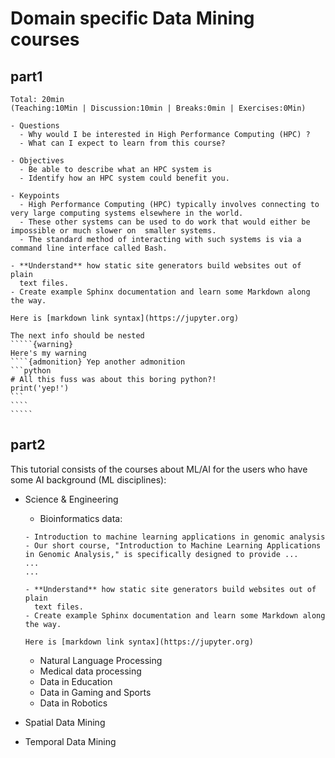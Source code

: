 # Domain specific Data Mining courses


## part1
```{instructor-note}
Total: 20min
(Teaching:10Min | Discussion:10min | Breaks:0min | Exercises:0Min)
```

```{objectives}
- Questions
  - Why would I be interested in High Performance Computing (HPC) ?
  - What can I expect to learn from this course?    

- Objectives
  - Be able to describe what an HPC system is
  - Identify how an HPC system could benefit you.  
  
- Keypoints
  - High Performance Computing (HPC) typically involves connecting to very large computing systems elsewhere in the world.
  - These other systems can be used to do work that would either be impossible or much slower on  smaller systems.
  - The standard method of interacting with such systems is via a command line interface called Bash.
  ```


```{note}
- **Understand** how static site generators build websites out of plain
  text files.
- Create example Sphinx documentation and learn some Markdown along the way.
```

```{admonition} My markdown link
Here is [markdown link syntax](https://jupyter.org)
```

``````{note}
The next info should be nested
`````{warning}
Here's my warning
````{admonition} Yep another admonition
```python
# All this fuss was about this boring python?!
print('yep!')
```
````
`````
``````
## part2
This tutorial consists of the courses about ML/AI for the users who have some AI background (ML disciplines):

- Science & Engineering
  - Bioinformatics data:

  ```{objectives}
  - Introduction to machine learning applications in genomic analysis
  - Our short course, "Introduction to Machine Learning Applications in Genomic Analysis," is specifically designed to provide ...
  ...
  ...
  ```
  ```{note}
  - **Understand** how static site generators build websites out of plain
    text files.
  - Create example Sphinx documentation and learn some Markdown along the way.
  ```

  ```{admonition} My markdown link
  Here is [markdown link syntax](https://jupyter.org)
  ```

  - Natural Language Processing
  - Medical data processing
  - Data in Education
  - Data in Gaming and Sports
  - Data in Robotics



- Spatial Data Mining

- Temporal Data Mining
